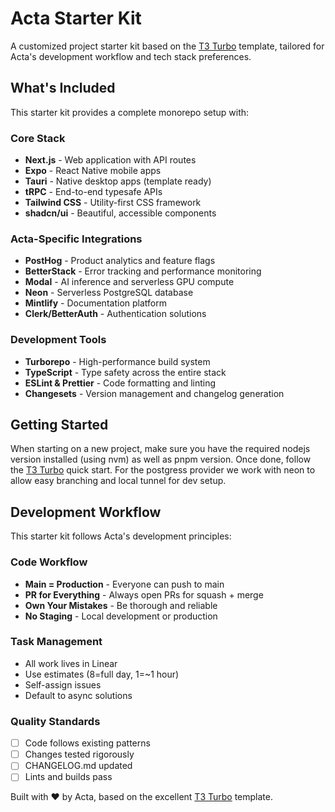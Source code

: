 # Acta Starter Kit

A customized project starter kit based on the [T3 Turbo](https://github.com/t3-oss/create-t3-turbo) template, tailored for Acta's development workflow and tech stack preferences.

## What's Included

This starter kit provides a complete monorepo setup with:

### Core Stack
- **Next.js** - Web application with API routes
- **Expo** - React Native mobile apps
- **Tauri** - Native desktop apps (template ready)
- **tRPC** - End-to-end typesafe APIs
- **Tailwind CSS** - Utility-first CSS framework
- **shadcn/ui** - Beautiful, accessible components

### Acta-Specific Integrations
- **PostHog** - Product analytics and feature flags
- **BetterStack** - Error tracking and performance monitoring
- **Modal** - AI inference and serverless GPU compute
- **Neon** - Serverless PostgreSQL database
- **Mintlify** - Documentation platform
- **Clerk/BetterAuth** - Authentication solutions

### Development Tools
- **Turborepo** - High-performance build system
- **TypeScript** - Type safety across the entire stack
- **ESLint & Prettier** - Code formatting and linting
- **Changesets** - Version management and changelog generation

## Getting Started
When starting on a new project, make sure you have the required nodejs version installed (using nvm) as well as pnpm version. Once done, follow the [T3 Turbo](https://github.com/t3-oss/create-t3-turbo) quick start. For the postgress provider we work with neon to allow easy branching and local tunnel for dev setup.

## Development Workflow

This starter kit follows Acta's development principles:

### Code Workflow
- **Main = Production** - Everyone can push to main
- **PR for Everything** - Always open PRs for squash + merge
- **Own Your Mistakes** - Be thorough and reliable
- **No Staging** - Local development or production

### Task Management
- All work lives in Linear
- Use estimates (8=full day, 1=~1 hour)
- Self-assign issues
- Default to async solutions

### Quality Standards
- [ ] Code follows existing patterns
- [ ] Changes tested rigorously
- [ ] CHANGELOG.md updated
- [ ] Lints and builds pass

Built with ❤️ by Acta, based on the excellent [T3 Turbo](https://github.com/t3-oss/create-t3-turbo) template.
